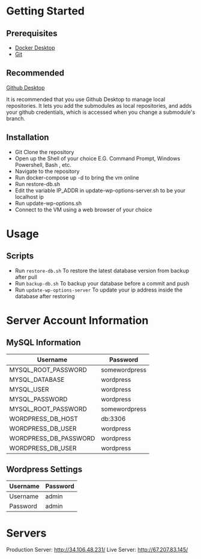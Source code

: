 # Getting Started

## Prerequisites

- [Docker Desktop](https://www.docker.com/products/docker-desktop)
- [Git](https://git-scm.com)

## Recommended

[Github Desktop](https://desktop.github.com)

It is recommended that you use Github Desktop to manage local repositories. It lets you add the submodules as local repositories, and adds your github credentials, which is accessed when you change a submodule's branch.

## Installation

- Git Clone the repository
- Open up the Shell of your choice E.G. Command Prompt, Windows Powershell, Bash , etc.
- Navigate to the repository
- Run docker-compose up -d to bring the vm online
- Run restore-db.sh
- Edit the variable IP_ADDR in update-wp-options-server.sh to be your localhost ip
- Run update-wp-options.sh
- Connect to the VM using a web browser of your choice

# Usage

## Scripts

- Run `restore-db.sh` To restore the latest database version from backup after pull
- Run `backup-db.sh` To backup your database before a commit and push
- Run `update-wp-options-server` To update your ip address inside the database after restoring

# Server Account Information

## MySQL Information

| Username                 | Password        |
|--------------------------|-----------------|
| MYSQL_ROOT_PASSWORD      | somewordpress   |
| MYSQL_DATABASE           | wordpress       |
| MYSQL_USER               | wordpress       |
| MYSQL_PASSWORD           | wordpress       |
| MYSQL_ROOT_PASSWORD      | somewordpress   |
| WORDPRESS_DB_HOST        | db:3306         |
| WORDPRESS_DB_USER        | wordpress       |
| WORDPRESS_DB_PASSWORD    | wordpress       |
| WORDPRESS_DB_USER        | wordpress       |

## Wordpress Settings

| Username                 | Password        |
|--------------------------|-----------------|
| Username                 | admin           |
| Password                 | admin           |

# Servers

Production Server: http://34.106.48.231/
Live Server: http://67.207.83.145/
